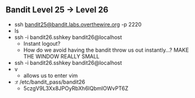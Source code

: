 ## Bandit Level 25 → Level 26
- ssh bandit25@bandit.labs.overthewire.org -p 2220
- ls
- ssh -i bandit26.sshkey bandit26@localhost
    - Instant logout?
    - How do we avoid having the bandit throw us out instantly…? MAKE THE WINDOW REALLY SMALL
- ssh -i bandit26.sshkey bandit26@localhost
- v
    - allows us to enter vim
- :r /etc/bandit_pass/bandit26
    - 5czgV9L3Xx8JPOyRbXh6lQbmIOWvPT6Z
